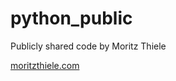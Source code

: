 # python_public
Publicly shared code by Moritz Thiele

[moritzthiele.com](https://moritzthiele.com)
